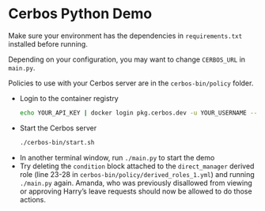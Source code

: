# Cerbos Python Demo

Make sure your environment has the dependencies in `requirements.txt` installed before running.

Depending on your configuration, you may want to change `CERBOS_URL` in `main.py`.

Policies to use with your Cerbos server are in the `cerbos-bin/policy` folder.

* Login to the container registry  
    ```sh
    echo YOUR_API_KEY | docker login pkg.cerbos.dev -u YOUR_USERNAME --password-stdin
    ```
* Start the Cerbos server
    ```sh
    ./cerbos-bin/start.sh
    ```
* In another terminal window, run `./main.py` to start the demo
* Try deleting the `condition` block attached to the `direct_manager` derived role (line 23-28 in `cerbos-bin/policy/derived_roles_1.yml`) and running `./main.py` again. Amanda, who was previously disallowed from viewing or approving Harry’s leave requests should now be allowed to do those actions. 


